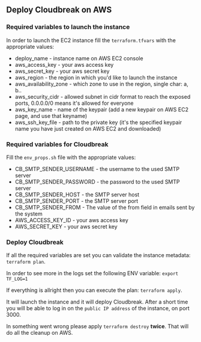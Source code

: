 ## Deploy Cloudbreak on AWS

### Required variables to launch the instance
In order to launch the EC2 instance fill the `terraform.tfvars` with the appropriate values:
  * deploy_name - instance name on AWS EC2 console
  * aws_access_key - your aws access key
  * aws_secret_key - your aws secret key
  * aws_region - the region in which you'd like to launch the instance
  * aws_availability_zone - which zone to use in the region, single char: a, b..
  * aws_security_cidr - allowed subnet in cidr format to reach the exposed ports, 0.0.0.0/0 means it's allowed for everyone
  * aws_key_name - name of the keypair (add a new keypair on AWS EC2 page, and use that keyname)
  * aws_ssh_key_file - path to the private key (it's the specified keypair name you have just created on AWS EC2 and downloaded)

### Required variables for Cloudbreak
Fill the `env_props.sh` file with the appropriate values:

  * CB_SMTP_SENDER_USERNAME - the username to the used SMTP server
  * CB_SMTP_SENDER_PASSWORD - the password to the used SMTP server
  * CB_SMTP_SENDER_HOST - the SMTP server host
  * CB_SMTP_SENDER_PORT - the SMTP server port
  * CB_SMTP_SENDER_FROM - The value of the from field in emails sent by the system
  * AWS_ACCESS_KEY_ID - your aws access key
  * AWS_SECRET_KEY - your aws secret key

### Deploy Cloudbreak
If all the required variables are set you can validate the instance metadata: `terraform plan`.

In order to see more in the logs set the following ENV variable: `export TF_LOG=1`

If everything is allright then you can execute the plan: `terraform apply`.

It will launch the instance and it will deploy Cloudbreak. After a short time you will be able to log in on the `public IP address` of the instance, on port 3000.

In something went wrong please apply `terraform destroy` **twice**.  That will do all the cleanup on AWS.
